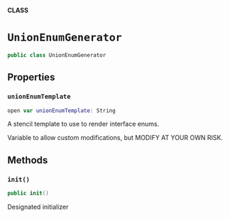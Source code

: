 **CLASS**

# `UnionEnumGenerator`

```swift
public class UnionEnumGenerator
```

## Properties
### `unionEnumTemplate`

```swift
open var unionEnumTemplate: String
```

A stencil template to use to render interface enums.

Variable to allow custom modifications, but MODIFY AT YOUR OWN RISK.

## Methods
### `init()`

```swift
public init()
```

Designated initializer
